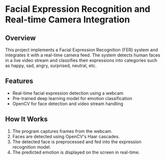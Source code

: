 # Facial Expression Recognition and Real-time Camera Integration

## Overview
This project implements a Facial Expression Recognition (FER) system and integrates it with a real-time camera feed. 
The system detects human faces in a live video stream and classifies their expressions into categories such as happy, sad, angry, surprised, neutral, etc.

## Features
- Real-time facial expression detection using a webcam
- Pre-trained deep learning model for emotion classification
- OpenCV for face detection and video stream handling

## How It Works
1. The program captures frames from the webcam.
2. Faces are detected using OpenCV's Haar cascades.
3. The detected face is preprocessed and fed into the expression recognition model.
4. The predicted emotion is displayed on the screen in real-time.
